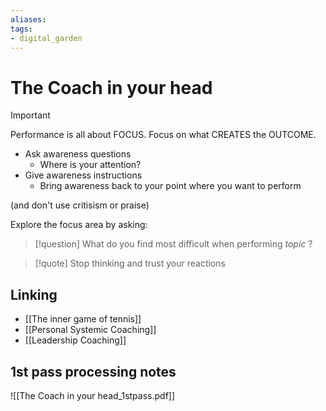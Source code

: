 ```yaml
---
aliases: 
tags: 
- digital_garden
---
```

# The Coach in your head

> [!important] 
> Performance is all about FOCUS. Focus on what CREATES the OUTCOME.

+ Ask awareness questions
	+ Where is your attention? 
+ Give awareness instructions
	+ Bring awareness back to your point where you want to perform

(and don't use critisism or praise)

Explore the focus area by asking:

> [!question] 
> What do you find most difficult when performing *topic* ?

> [!quote] 
> Stop thinking and trust your reactions
## Linking
+ [[The inner game of tennis]]
+ [[Personal Systemic Coaching]]
+ [[Leadership Coaching]]


## 1st pass processing notes
![[The Coach in your head_1stpass.pdf]]